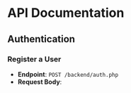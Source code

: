 # API Documentation

## Authentication

### Register a User

- **Endpoint**: `POST /backend/auth.php`
- **Request Body**:
